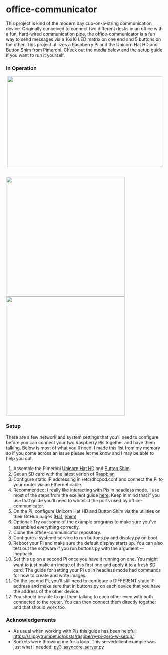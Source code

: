 # office-communicator
This project is kind of the modern day cup-on-a-string communication device. Originally conceived to connect two different desks in an office with a fun, hard-wired communication pipe, the office-communicator is a fun way to send messages via a 16x16 LED matrix on one end and 5 buttons on the other. This project utilizes a Raspberry Pi and the Unicorn Hat HD and Button Shim from Pimeroni. Check out the media below and the setup guide if you want to run it yourself.

### In Operation
<p align="center">
<img src="/media/communicator_demo.gif" width="496" height="289">
</p>
<br />
<img src="/media/default.JPG" width="380px"/> <img src="/media/glasses.JPG" width ="380px"/>

### Setup
There are a few network and system settings that you'll need to configure
before you can connect your two Raspberry Pis together and have them talking.
Below is most of what you'll need. I made this list from my memory so if you
come across an issue please let me know and I may be able to help you out.

1. Assemble the Pimeroni [Unicorn Hat HD](https://shop.pimoroni.com/products/unicorn-hat-hd) and [Button Shim](https://shop.pimoroni.com/products/button-shim).
2. Get an SD card with the latest verion of [Raspbian](https://www.raspberrypi.org/downloads/raspbian/)
3. Configure static IP addressing in /etc/dhcpcd.conf and connect the Pi to your router via an Ethernet cable.
4. Recommended: I really like interacting with Pis in headless mode. I use most of the steps from the exellent guide [here](https://slippytrumpet.io/posts/raspberry-pi-zero-w-setup/). Keep in mind that if you use that guide you'll need to whitelist the ports used by office-communicator.
5. On the Pi, configure Unicorn Hat HD and Button Shim via the utilities on their GitHub pages ([Hat](https://github.com/pimoroni/unicorn-hat-hd), [Shim](https://github.com/pimoroni/button-shim))
6. Optional: Try out some of the example programs to make sure you've assembled everything correctly.
7. Clone the office-communicator repository.
8. Configure a systemd service to run buttons.py and display.py on boot.
9. Reboot your Pi and make sure the default display starts up. You can also test out the software if you run buttons.py with the argument --loopback.
10. Set this up on a second Pi once you have it running on one. You might want to just make an image of this first one and apply it to a fresh SD card. The guide for setting your Pi up in headless mode had commands for how to create and write images.
11. On the second Pi, you'll still need to configure a DIFFERENT static IP address and make sure that in buttons.py on each device that you have the address of the other device.
12. You should be able to get them talking to each other even with both connected to the router. You can then connect them directly together and that should work too. 

### Acknowledgements
* As usual when working with Pis this guide has been helpful: https://slippytrumpet.io/posts/raspberry-pi-zero-w-setup/
* Sockets were throwing me for a loop. This server/client example was just what I needed: [py3_asyncore_server.py](https://gist.github.com/justinfx/72581492b92444b1fb1116c0fc919cb5#file-py3_asyncore_server-py)
